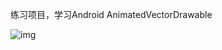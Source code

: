 练习项目，学习Android AnimatedVectorDrawable

![img](https://github.com/zccui1986/LearnVectorDrawable/blob/master/art/demo.gif)
